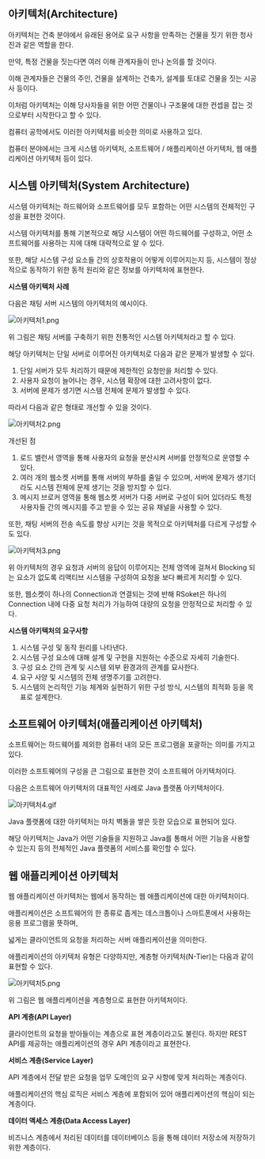 ## 아키텍처(Architecture)

아키텍처는 건축 분야에서 유래된 용어로 요구 사항을 만족하는 건물을 짓기 위한 청사진과 같은 역할을 한다.

만약, 특정 건물을 짓는다면 여러 이해 관계자들이 만나 논의를 할 것이다.

이해 관계자들은 건물의 주인, 건물을 설계하는 건축가, 설계를 토대로 건물을 짓는 시공사 등이다.

이처럼 아키텍처는 이해 당사자들을 위한 어떤 건물이나 구조물에 대한 컨셉을 잡는 것으로부터 시작한다고 할 수 있다.

컴퓨터 공학에서도 이러한 아키텍처를 비슷한 의미로 사용하고 있다.

컴퓨터 분야에서는 크게 시스템 아키텍처, 소프트웨어 / 애플리케이션 아키텍처, 웹 애플리케이션 아키텍처 등이 있다.

## 시스템 아키텍처(System Architecture)

시스템 아키텍처는 하드웨어와 소프트웨어를 모두 포함하는 어떤 시스템의 전체적인 구성을 표현한 것이다.

시스템 아키텍처를 통해 기본적으로 해당 시스템이 어떤 하드웨어를 구성하고, 어떤 소프트웨어를 사용하는 지에 대해 대략적으로 알 수 있다.

또한, 해당 시스템 구성 요소들 간의 상호작용이 어떻게 이루어지는지 등, 시스템이 정상적으로 동작하기 위한 동적 원리와 같은 정보를 아키텍처에 표현한다.

**시스템 아키텍처 사례**

다음은 채팅 서버 시스템의 아키텍처의 예시이다.

![아키텍처1.png](https://s3-us-west-2.amazonaws.com/secure.notion-static.com/0341603c-da32-4d61-8c94-d98e878fe3e0/%EC%95%84%ED%82%A4%ED%85%8D%EC%B2%981.png)

위 그림은 채팅 서버를 구축하기 위한 전통적인 시스템 아키텍처라고 할 수 있다.

해당 아키텍처는 단일 서버로 이루어진 아키텍처로 다음과 같은 문제가 발생할 수 있다.

1. 단일 서버가 모두 처리하기 때문에 제한적인 요청만을 처리할 수 있다.
2. 사용자 요청이 늘어나는 경우, 시스템 확장에 대한 고려사항이 없다.
3. 서버에 문제가 생기면 시스템 전체에 문제가 발생할 수 있다.

따라서 다음과 같은 형태로 개선할 수 있을 것이다.

![아키텍처2.png](https://s3-us-west-2.amazonaws.com/secure.notion-static.com/69facfc1-408e-405f-97d5-bfb642f2a0d1/%EC%95%84%ED%82%A4%ED%85%8D%EC%B2%982.png)

개선된 점

1. 로드 밸런서 영역을 통해 사용자의 요청을 분산시켜 서버를 안정적으로 운영할 수 있다.
2. 여러 개의 웹소켓 서버를 통해 서버의 부하를 줄일 수 있으며, 서버에 문제가 생기더라도 시스템 전체에 문제 생기는 것을 방지할 수 있다.
3. 메시지 브로커 영역을 통해 웹소켓 서버가  다중 서버로 구성이 되어 있더라도 특정 사용자들 간의 메시지를 주고 받을 수 있는 공유 채널을 사용할 수 있다.

또한, 채팅 서버의 전송 속도를 향상 시키는 것을 목적으로 아키텍처를 다르게 구성할 수도 있다.

![아키텍처3.png](https://s3-us-west-2.amazonaws.com/secure.notion-static.com/be6f1ae2-d042-4b9e-9dbe-dcd20b24ddc3/%EC%95%84%ED%82%A4%ED%85%8D%EC%B2%983.png)

위 아키텍처의 경우 요청과 서버의 응답이 이루어지는 전체 영역에 걸쳐서 Blocking 되는 요소가 없도록 리액티브 시스템을 구성하여 요청을 보다 빠르게 처리할 수 있다.

또한, 웹소켓이 하나의 Connection과 연결되는 것에 반해 RSoket은 하나의 Connection 내에 다중 요청 처리가 가능하여 대량의 요청을 안정적으로 처리할 수 있다.

**시스템 아키텍처의 요구사항**

1. 시스템 구성 및 동작 원리를 나타낸다.
2. 시스템 구성 요소에 대해 설계 및 구현을 지원하는 수준으로 자세히 기술한다.
3. 구성 요소 간의 관계 및 시스템 외부 환경과의 관계를 묘사한다.
4. 요구 사양 및 시스템의 전체 생명주기를 고려한다.
5. 시스템의 논리적인 기능 체계와 실현하기 위한 구성 방식, 시스템의 최적화 등을 목표로 설계한다.

## 소프트웨어 아키텍처(애플리케이션 아키텍처)

소프트웨어는 하드웨어를 제외한 컴퓨터 내의 모든 프로그램을 포괄하는 의미를 가지고 있다.

이러한 소프트웨어의 구성을 큰 그림으로 표현한 것이 소프트웨어 아키텍처이다.

다음은 소프트웨어 아키텍처의 대표적인 사례로 Java 플랫폼 아키텍처이다.

![아키텍처4.gif](https://s3-us-west-2.amazonaws.com/secure.notion-static.com/998e8f1d-7268-421d-88ea-9528474b3da8/%EC%95%84%ED%82%A4%ED%85%8D%EC%B2%984.gif)

Java 플랫폼에 대한 아키텍처는 마치 벽돌을 쌓은 듯한 모습으로 표현되어 있다.

해당 아키텍처는 Java가 어떤 기술들을 지원하고 Java를 통해서 어떤 기능을 사용할 수 있는지 등의 전체적인 Java 플랫폼의 서비스를 확인할 수 있다.

## 웹 애플리케이션 아키텍처

웹 애플리케이션 아키텍처는 웹에서 동작하는 웹 애플리케이션에 대한 아키텍처이다.

애플리케이션은 소프트웨어의 한 종류로 좁게는 데스크톱이나 스마트폰에서 사용하는 응용 프로그램을 뜻하며,

넓게는 클라이언트의 요청을 처리하는 서버 애플리케이션을 의미한다.

애플리케이션의 아키텍처 유형은 다양하지만, 계층형 아키텍처(N-Tier)는 다음과 같이 표현할 수 있다.

![아키텍처5.png](https://s3-us-west-2.amazonaws.com/secure.notion-static.com/92edba0f-51a7-4fdf-925c-832de67607c1/%EC%95%84%ED%82%A4%ED%85%8D%EC%B2%985.png)

위 그림은 웹 애플리케이션을 계층형으로 표현한 아키텍처이다.

**API 계층(API Layer)**

클라이언트의 요청을 받아들이는 계층으로 표현 계층이라고도 불린다. 하지만 REST API를 제공하는 애플리케이션의 경우 API 계층이라고 표현한다.

**서비스 계층(Service Layer)**

API 계층에서 전달 받은 요청을 업무 도메인의 요구 사항에 맞게 처리하는 계층이다.

애플리케이션의 핵심 로직은 서비스 계층에 포함되어 있어 애플리케이션의 핵심이 되는 계층이다.

**데이터 액세스 계층(Data Access Layer)**

비즈니스 계층에서 처리된 데이터를 데이터베이스 등을 통해 데이터 저장소에 저장하기 위한 계층이다.